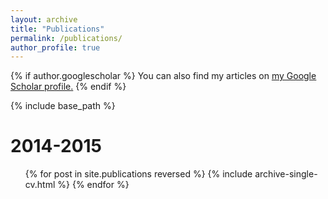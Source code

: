 ```yaml
---
layout: archive
title: "Publications"
permalink: /publications/
author_profile: true
---
```


{% if author.googlescholar %}
  You can also find my articles on <u><a href="{{author.googlescholar}}">my Google Scholar profile</a>.</u>
{% endif %}

{% include base_path %}

2014-2015
======
<ul>{% for post in site.publications reversed %}
  {% include archive-single-cv.html %}
{% endfor %}</ul>
